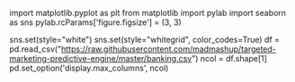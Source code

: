 import matplotlib.pyplot as plt 
from matplotlib import pylab
import seaborn as sns
pylab.rcParams['figure.figsize'] = (3, 3)

sns.set(style="white")
sns.set(style="whitegrid", color_codes=True)
df = pd.read_csv("https://raw.githubusercontent.com/madmashup/targeted-marketing-predictive-engine/master/banking.csv")
ncol = df.shape[1]
pd.set_option('display.max_columns', ncol)
